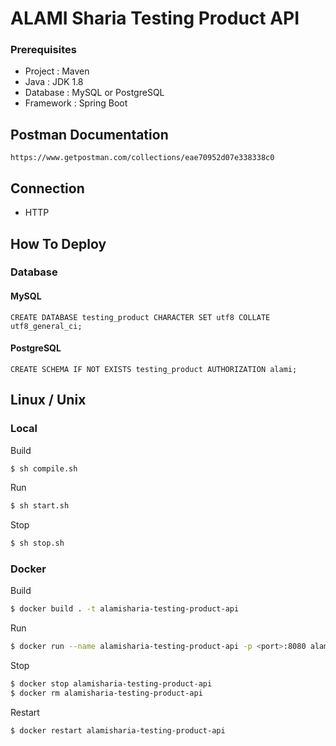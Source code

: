 # ALAMI Sharia Testing Product API

### Prerequisites
   - Project : Maven
   - Java : JDK 1.8
   - Database : MySQL or PostgreSQL
   - Framework : Spring Boot
   
## Postman Documentation
```
https://www.getpostman.com/collections/eae70952d07e338338c0
```

## Connection
  - HTTP

## How To Deploy
### Database
#### MySQL
```mysql
CREATE DATABASE testing_product CHARACTER SET utf8 COLLATE utf8_general_ci;
```
#### PostgreSQL
```CREATE SCHEMA IF NOT EXISTS testing_product AUTHORIZATION alami;```


## Linux / Unix
### Local
Build
```sh
$ sh compile.sh
```

Run
```sh
$ sh start.sh
```

Stop
```sh
$ sh stop.sh
```

### Docker

Build
```sh
$ docker build . -t alamisharia-testing-product-api
```

Run
```sh
$ docker run --name alamisharia-testing-product-api -p <port>:8080 alami
```

Stop
```sh
$ docker stop alamisharia-testing-product-api
$ docker rm alamisharia-testing-product-api
```

Restart
```sh
$ docker restart alamisharia-testing-product-api
```


